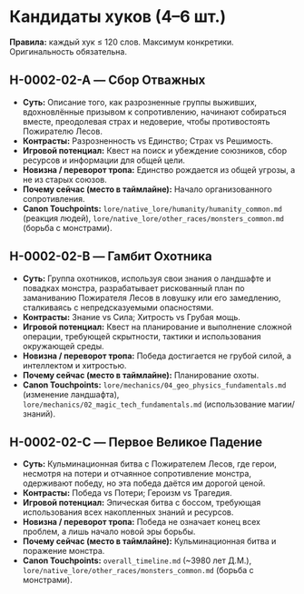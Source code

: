 # Кандидаты хуков (4–6 шт.)

**Правила:** каждый хук ≤ 120 слов. Максимум конкретики. Оригинальность обязательна.

## H-0002-02-A — Сбор Отважных
- **Суть:** Описание того, как разрозненные группы выживших, вдохновлённые призывом к сопротивлению, начинают собираться вместе, преодолевая страх и недоверие, чтобы противостоять Пожирателю Лесов.
- **Контрасты:** Разрозненность vs Единство; Страх vs Решимость.
- **Игровой потенциал:** Квест на поиск и убеждение союзников, сбор ресурсов и информации для общей цели.
- **Новизна / переворот тропа:** Единство рождается из общей угрозы, а не из старых союзов.
- **Почему сейчас (место в таймлайне):** Начало организованного сопротивления.
- **Canon Touchpoints:** `lore/native_lore/humanity/humanity_common.md` (реакция людей), `lore/native_lore/other_races/monsters_common.md` (борьба с монстрами).

## H-0002-02-B — Гамбит Охотника
- **Суть:** Группа охотников, используя свои знания о ландшафте и повадках монстра, разрабатывает рискованный план по заманиванию Пожирателя Лесов в ловушку или его замедлению, сталкиваясь с непредсказуемыми опасностями.
- **Контрасты:** Знание vs Сила; Хитрость vs Грубая мощь.
- **Игровой потенциал:** Квест на планирование и выполнение сложной операции, требующей скрытности, тактики и использования окружающей среды.
- **Новизна / переворот тропа:** Победа достигается не грубой силой, а интеллектом и хитростью.
- **Почему сейчас (место в таймлайне):** Планирование охоты.
- **Canon Touchpoints:** `lore/mechanics/04_geo_physics_fundamentals.md` (изменение ландшафта), `lore/mechanics/02_magic_tech_fundamentals.md` (использование магии/знаний).

## H-0002-02-C — Первое Великое Падение
- **Суть:** Кульминационная битва с Пожирателем Лесов, где герои, несмотря на потери и отчаянное сопротивление монстра, одерживают победу, но эта победа даётся им дорогой ценой.
- **Контрасты:** Победа vs Потери; Героизм vs Трагедия.
- **Игровой потенциал:** Эпическая битва с боссом, требующая использования всех накопленных знаний и ресурсов.
- **Новизна / переворот тропа:** Победа не означает конец всех проблем, а лишь начало новой эры борьбы.
- **Почему сейчас (место в таймлайне):** Кульминационная битва и поражение монстра.
- **Canon Touchpoints:** `overall_timeline.md` (~3980 лет Д.М.), `lore/native_lore/other_races/monsters_common.md` (борьба с монстрами).
